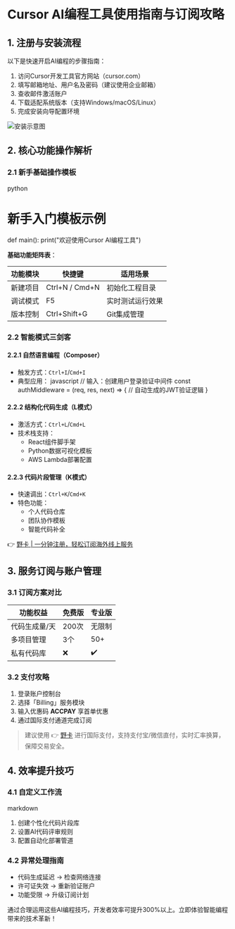 # Cursor AI编程工具使用指南与订阅攻略

## 1. 注册与安装流程

以下是快速开启AI编程的步骤指南：

1. 访问Cursor开发工具官方网站（cursor.com）
2. 填写邮箱地址、用户名及密码（建议使用企业邮箱）
3. 查收邮件激活账户
4. 下载适配系统版本（支持Windows/macOS/Linux）
5. 完成安装向导配置环境

![安装示意图](https://via.placeholder.com/600x400)

## 2. 核心功能操作解析

### 2.1 新手基础操作模板

python
# 新手入门模板示例
def main():
    print("欢迎使用Cursor AI编程工具")


**基础功能矩阵表**：

| 功能模块       | 快捷键            | 适用场景         |
|----------------|-------------------|------------------|
| 新建项目       | Ctrl+N / Cmd+N    | 初始化工程目录   |
| 调试模式       | F5                | 实时测试运行效果 |
| 版本控制       | Ctrl+Shift+G      | Git集成管理      |

### 2.2 智能模式三剑客

#### 2.2.1 自然语言编程（Composer）
- 触发方式：`Ctrl+I`/`Cmd+I`
- 典型应用：
  javascript
  // 输入：创建用户登录验证中间件
  const authMiddleware = (req, res, next) => {
    // 自动生成的JWT验证逻辑
  }
  

#### 2.2.2 结构化代码生成（L模式）
- 激活方式：`Ctrl+L`/`Cmd+L`
- 技术栈支持：
  - React组件脚手架
  - Python数据可视化模板
  - AWS Lambda部署配置

#### 2.2.3 代码片段管理（K模式）
- 快速调出：`Ctrl+K`/`Cmd+K`
- 特色功能：
  - 个人代码仓库
  - 团队协作模板
  - 智能代码补全

👉 [野卡 | 一分钟注册，轻松订阅海外线上服务](https://bbtdd.com/yeka)

## 3. 服务订阅与账户管理

### 3.1 订阅方案对比

| 功能权益        | 免费版   | 专业版       |
|-----------------|---------|-------------|
| 代码生成量/天   | 200次   | 无限制       |
| 多项目管理      | 3个     | 50+         |
| 私有代码库      | ❌      | ✔️          |

### 3.2 支付攻略
1. 登录账户控制台
2. 选择「Billing」服务模块
3. 输入优惠码 **ACCPAY** 享首单优惠
4. 通过国际支付通道完成订阅

> 建议使用 👉 [野卡](https://bbtdd.com/yeka) 进行国际支付，支持支付宝/微信直付，实时汇率换算，保障交易安全。

## 4. 效率提升技巧

### 4.1 自定义工作流
markdown
1. 创建个性化代码片段库
2. 设置AI代码评审规则
3. 配置自动化部署管道


### 4.2 异常处理指南
- 代码生成延迟 → 检查网络连接
- 许可证失效 → 重新验证账户
- 功能受限 → 升级订阅计划

通过合理运用这些AI编程技巧，开发者效率可提升300%以上。立即体验智能编程带来的技术革新！